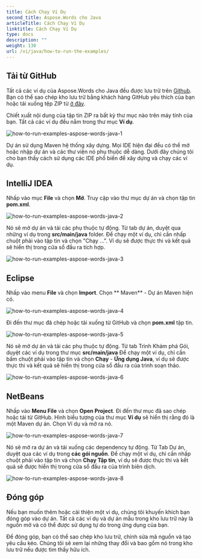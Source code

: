 ```yaml
---
title: Cách Chạy Ví Dụ
second_title: Aspose.Words cho Java
articleTitle: Cách Chạy Ví Dụ
linktitle: Cách Chạy Ví Dụ
type: docs
description: ""
weight: 130
url: /vi/java/how-to-run-the-examples/
---
```


## Tải từ GitHub

Tất cả các ví dụ của Aspose.Words cho Java đều được lưu trữ trên [Github](https://github.com/aspose-words/Aspose.Words-for-Java). Bạn có thể sao chép kho lưu trữ bằng khách hàng GitHub yêu thích của bạn hoặc tải xuống tệp ZIP từ [ở đây](https://github.com/aspose-words/Aspose.Words-for-Java/archive/master.zip).

Chiết xuất nội dung của tập tin ZIP ra bất kỳ thư mục nào trên máy tính của bạn. Tất cả các ví dụ đều nằm trong thư mục **Ví dụ**.

![how-to-run-examples-aspose-words-java-1](how-to-run-examples-aspose-words-java-1.png)

Dự án sử dụng Maven hệ thống xây dựng. Mọi IDE hiện đại đều có thể mở hoặc nhập dự án và các thư viện nó phụ thuộc dễ dàng. Dưới đây chúng tôi cho bạn thấy cách sử dụng các IDE phổ biến để xây dựng và chạy các ví dụ.

## IntelliJ IDEA

Nhấp vào mục **File** và chọn **Mở**. Truy cập vào thư mục dự án và chọn tập tin **pom.xml**.

![how-to-run-examples-aspose-words-java-2](how-to-run-examples-aspose-words-java-2.png)

Nó sẽ mở dự án và tải các phụ thuộc tự động. Từ tab dự án, duyệt qua những ví dụ trong **src/main/java** folder. Để chạy một ví dụ, chỉ cần nhấp chuột phải vào tập tin và chọn "Chạy ...". Ví dụ sẽ được thực thi và kết quả sẽ hiển thị trong cửa sổ đầu ra tích hợp.

![how-to-run-examples-aspose-words-java-3](how-to-run-examples-aspose-words-java-3.png)

## Eclipse

Nhấp vào menu **File** và chọn **Import**. Chọn ** Maven** - Dự án Maven hiện có.

![how-to-run-examples-aspose-words-java-4](how-to-run-examples-aspose-words-java-4.png)

Đi đến thư mục đã chép hoặc tải xuống từ GitHub và chọn **pom.xml** tập tin.

![how-to-run-examples-aspose-words-java-5](how-to-run-examples-aspose-words-java-5.png)

Nó sẽ mở dự án và tải các phụ thuộc tự động. Từ tab Trình Khám phá Gói, duyệt các ví dụ trong thư mục **src/main/java** Để chạy một ví dụ, chỉ cần bấm chuột phải vào tập tin và chọn **Chạy** - **Ứng dụng Java**, ví dụ sẽ được thực thi và kết quả sẽ hiển thị trong cửa sổ đầu ra của trình soạn thảo.

![how-to-run-examples-aspose-words-java-6](how-to-run-examples-aspose-words-java-6.png)

## NetBeans

Nhấp vào **Menu File** và chọn **Open Project**. Đi đến thư mục đã sao chép hoặc tải từ GitHub. Hình biểu tượng của thư mục **Ví dụ** sẽ hiển thị rằng đó là một Maven dự án. Chọn Ví dụ và mở ra nó.

![how-to-run-examples-aspose-words-java-7](how-to-run-examples-aspose-words-java-7.png)

Nó sẽ mở ra dự án và tải xuống các dependency tự động. Từ Tab Dự án, duyệt qua các ví dụ trong **các gói nguồn**. Để chạy một ví dụ, chỉ cần nhấp chuột phải vào tập tin và chọn **Chạy Tập tin**, ví dụ sẽ được thực thi và kết quả sẽ được hiển thị trong cửa sổ đầu ra của trình biên dịch.

![how-to-run-examples-aspose-words-java-8](how-to-run-examples-aspose-words-java-8.png)

## Đóng góp

Nếu bạn muốn thêm hoặc cải thiện một ví dụ, chúng tôi khuyến khích bạn đóng góp vào dự án. Tất cả các ví dụ và dự án mẫu trong kho lưu trữ này là nguồn mở và có thể được sử dụng tự do trong ứng dụng của bạn.

Để đóng góp, bạn có thể sao chép kho lưu trữ, chỉnh sửa mã nguồn và tạo yêu cầu kéo. Chúng tôi sẽ xem lại những thay đổi và bao gồm nó trong kho lưu trữ nếu được tìm thấy hữu ích.
